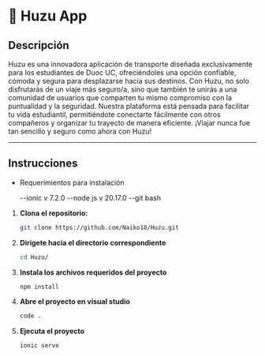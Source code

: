 # 🚗 Huzu App

## Descripción
Huzu es una innovadora aplicación de transporte diseñada exclusivamente para los estudiantes de Duoc UC, ofreciéndoles una opción confiable, cómoda y segura para desplazarse hacia sus destinos. Con Huzu, no solo disfrutarás de un viaje más seguro/a, sino que también te unirás a una comunidad de usuarios que comparten tu mismo compromiso con la puntualidad y la seguridad. Nuestra plataforma está pensada para facilitar tu vida estudiantil, permitiéndote conectarte fácilmente con otros compañeros y organizar tu trayecto de manera eficiente. ¡Viajar nunca fue tan sencillo y seguro como ahora con Huzu!

---

## Instrucciones

- Requerimientos para instalación

    --ionic v 7.2.0
    --node js v 20.17.0
    --git bash

1. **Clona el repositorio:** 
   ```bash
   git clone https://github.com/Naiko18/Huzu.git

1. **Dirígete hacía el directorio correspondiente** 
   ```bash
   cd Huzu/

3.  **Instala los archivos requeridos del proyecto** 
    ```bash 
    npm install

4.  **Abre el proyecto en visual studio** 
    ```bash 
    code .

5.  **Ejecuta el proyecto** 
    ```bash 
    ionic serve
